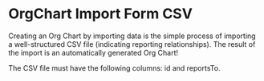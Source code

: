 # OrgChart Import Form CSV
Creating an Org Chart by importing data is the simple process of importing a well-structured CSV file (indicating reporting relationships). The result of the import is an automatically generated Org Chart!

The CSV file must have the following columns: id and reportsTo.

